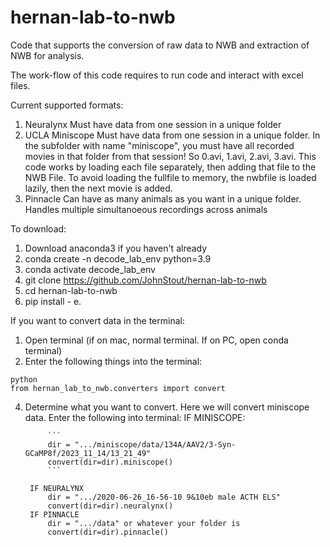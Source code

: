 # hernan-lab-to-nwb

Code that supports the conversion of raw data to NWB and extraction of NWB for analysis.

The work-flow of this code requires to run code and interact with excel files.

Current supported formats: 
1) Neuralynx
    Must have data from one session in a unique folder
2) UCLA Miniscope
    Must have data from one session in a unique folder. In the subfolder with name "miniscope", you must have all recorded movies in that folder from that session! So 0.avi, 1.avi, 2.avi, 3.avi. This code works by loading each file separately, then adding that file to the NWB File. To avoid loading the fullfile to memory, the nwbfile is loaded lazily, then the next movie is added.
3) Pinnacle
    Can have as many animals as you want in a unique folder. Handles multiple simultanoeous recordings across animals


To download:
1) Download anaconda3 if you haven't already
2) conda create -n decode_lab_env python=3.9
3) conda activate decode_lab_env
4) git clone https://github.com/JohnStout/hernan-lab-to-nwb 
5) cd hernan-lab-to-nwb
6) pip install - e.

If you want to convert data in the terminal:
1) Open terminal (if on mac, normal terminal. If on PC, open conda terminal)
2) Enter the following things into the terminal:
   
```
python
from hernan_lab_to_nwb.converters import convert
```

4) Determine what you want to convert. Here we will convert miniscope data. Enter the following into terminal:
        IF MINISCOPE:

            ```
            dir = ".../miniscope/data/134A/AAV2/3-Syn-GCaMP8f/2023_11_14/13_21_49"
            convert(dir=dir).miniscope()
            ```
           
        IF NEURALYNX
            dir = ".../2020-06-26_16-56-10 9&10eb male ACTH ELS"
            convert(dir=dir).neuralynx()
        IF PINNACLE
            dir = ".../data" or whatever your folder is
            convert(dir=dir).pinnacle()





